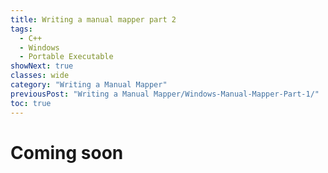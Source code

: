 ```yaml
---
title: Writing a manual mapper part 2
tags:
  - C++
  - Windows
  - Portable Executable
showNext: true
classes: wide
category: "Writing a Manual Mapper"
previousPost: "Writing a Manual Mapper/Windows-Manual-Mapper-Part-1/"
toc: true
---
```

# Coming soon